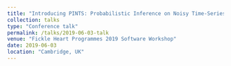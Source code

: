 ```yaml
---
title: "Introducing PINTS: Probabilistic Inference on Noisy Time-Series"
collection: talks
type: "Conference talk"
permalink: /talks/2019-06-03-talk
venue: "Fickle Heart Programmes 2019 Software Workshop"
date: 2019-06-03
location: "Cambridge, UK"
---
```


